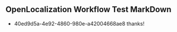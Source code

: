 ## OpenLocalization Workflow Test MarkDown
* 40ed9d5a-4e92-4860-980e-a42004668ae8 
thanks!<!--HONumber=Mar16_HO3-->
